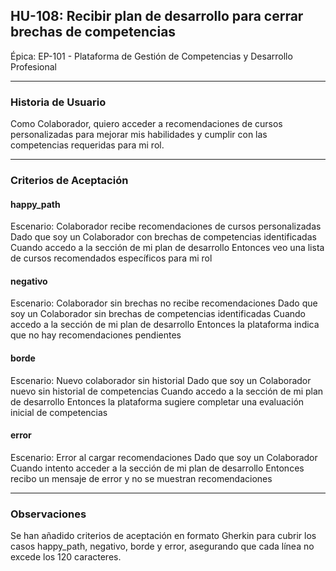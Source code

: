 ## HU-108: Recibir plan de desarrollo para cerrar brechas de competencias

Épica: EP-101 - Plataforma de Gestión de Competencias y Desarrollo Profesional  

---

### Historia de Usuario

Como Colaborador, quiero acceder a recomendaciones de cursos personalizadas para mejorar mis habilidades y cumplir con las competencias requeridas para mi rol.

---

### Criterios de Aceptación

#### happy_path
Escenario: Colaborador recibe recomendaciones de cursos personalizadas
  Dado que soy un Colaborador con brechas de competencias identificadas
  Cuando accedo a la sección de mi plan de desarrollo
  Entonces veo una lista de cursos recomendados específicos para mi rol

#### negativo
Escenario: Colaborador sin brechas no recibe recomendaciones
  Dado que soy un Colaborador sin brechas de competencias identificadas
  Cuando accedo a la sección de mi plan de desarrollo
  Entonces la plataforma indica que no hay recomendaciones pendientes

#### borde
Escenario: Nuevo colaborador sin historial
  Dado que soy un Colaborador nuevo sin historial de competencias
  Cuando accedo a la sección de mi plan de desarrollo
  Entonces la plataforma sugiere completar una evaluación inicial de competencias

#### error
Escenario: Error al cargar recomendaciones
  Dado que soy un Colaborador
  Cuando intento acceder a la sección de mi plan de desarrollo
  Entonces recibo un mensaje de error y no se muestran recomendaciones

---

### Observaciones
Se han añadido criterios de aceptación en formato Gherkin para cubrir los casos happy_path, negativo, borde y error, asegurando que cada línea no excede los 120 caracteres.